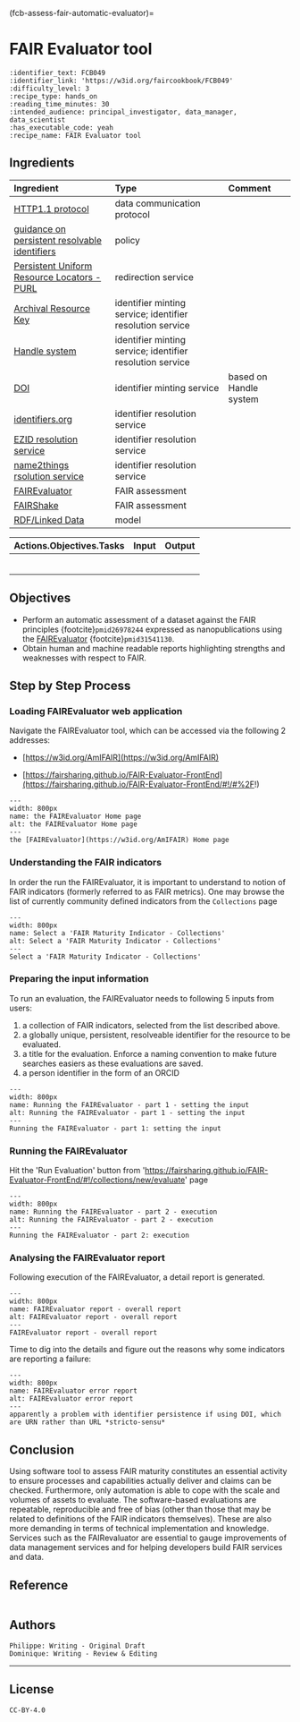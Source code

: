 (fcb-assess-fair-automatic-evaluator)=
# FAIR Evaluator tool


````{panels_fairplus}
:identifier_text: FCB049
:identifier_link: 'https://w3id.org/faircookbook/FCB049'
:difficulty_level: 3
:recipe_type: hands_on
:reading_time_minutes: 30
:intended_audience: principal_investigator, data_manager, data_scientist  
:has_executable_code: yeah
:recipe_name: FAIR Evaluator tool
```` 


## Ingredients
	
| Ingredient | Type| Comment|
|:-----| :----|:-----|
|[HTTP1.1 protocol](https://tools.ietf.org/html/rfc2616)| data communication protocol | |
|[guidance on persistent resolvable identifiers](https://www.gov.uk/government/publications/open-standards-for-government/persistent-resolvable-identifiers)| policy| |
|[Persistent Uniform Resource Locators - PURL](https://archive.org/services/purl/)|redirection service| |
|[Archival Resource Key](https://n2t.net/e/ark_ids.html)| identifier minting service; identifier resolution service| |
|[Handle system](http://www.rfc-editor.org/rfc/rfc3650.txt)|identifier minting service; identifier resolution service| |
|[DOI](https://doi.org/)| identifier minting service| based on Handle system |
|[identifiers.org](https://identifiers.org/)|identifier resolution service||
|[EZID resolution service](https://ezid.cdlib.org/)|identifier resolution service||
|[name2things rsolution service](http://n2t.net/)|identifier resolution service||
|[FAIREvaluator](https://W3id.org/AmIFAIR)|FAIR assessment||
|[FAIRShake](https://fairshake.cloud/)| FAIR assessment||
|[RDF/Linked Data](https://www.w3.org/standards/semanticweb/data)| model | |



| Actions.Objectives.Tasks  | Input | Output  |
| :------------- | :------------- | :------------- |
| <!-- TODO add a link to corresponding document -->  | <!-- TODO add a link to corresponding document --> | <!-- TODO add a link to corresponding document --> |
| <!-- TODO add a link to corresponding document -->  | <!-- TODO add a link to corresponding document --> | <!-- TODO add a link to corresponding document --> |
| <!-- TODO add a link to corresponding document -->  | <!-- TODO add a link to corresponding document --> | <!-- TODO add a link to corresponding document --> |
| <!-- TODO add a link to corresponding document -->  | <!-- TODO add a link to corresponding document --> | <!-- TODO add a link to corresponding document --> |
| <!-- TODO add a link to corresponding document -->  | <!-- TODO add a link to corresponding document --> | <!-- TODO add a link to corresponding document --> |
| <!-- TODO add a link to corresponding document -->  | <!-- TODO add a link to corresponding document --> | <!-- TODO add a link to corresponding document --> |

        

## Objectives

- Perform an automatic assessment of a dataset against the FAIR principles {footcite}`pmid26978244` expressed as nanopublications using the [FAIREvaluator](https://w3id.org/AmIFAIR) {footcite}`pmid31541130`.
- Obtain human and machine readable reports highlighting strengths and weaknesses with respect to FAIR.

## Step by Step Process

### Loading FAIREvaluator web application 
     
Navigate the FAIREvaluator tool, which can be accessed via the following 2 addresses:

- [https://w3id.org/AmIFAIR](https://w3id.org/AmIFAIR)

- [https://fairsharing.github.io/FAIR-Evaluator-FrontEnd](https://fairsharing.github.io/FAIR-Evaluator-FrontEnd/#!/#%2F!)


<!-- ![the FAIREvaluator Home page](./assets/fair-eval-img1.png) -->

```{figure} ./assets/fair-eval-img1.png
---
width: 800px
name: the FAIREvaluator Home page
alt: the FAIREvaluator Home page
---
the [FAIREvaluator](https://w3id.org/AmIFAIR) Home page
```



### Understanding the FAIR indicators

In order the run the FAIREvaluator, it is important to understand to notion of FAIR indicators (formerly referred to as FAIR metrics).
One may browse the list of currently community defined indicators from the `Collections` page 

<!-- ![Select a 'FAIR Maturity Indicator - Collections'](./assets/fair-eval-img2.png)  -->

```{figure} ./assets/fair-eval-img2.png
---
width: 800px
name: Select a 'FAIR Maturity Indicator - Collections'
alt: Select a 'FAIR Maturity Indicator - Collections'
---
Select a 'FAIR Maturity Indicator - Collections'
```    

### Preparing the input information

To run an evaluation, the FAIREvaluator needs to following 5 inputs from users:

1. a collection of FAIR indicators, selected from the list described above.
2. a globally unique, persistent, resolveable identifier for the resource to be evaluated.
3. a title for the evaluation. Enforce a naming convention to make future searches easiers as these evaluations are saved.
4. a person identifier in the form of an ORCID

<!-- ![Running the FAIREvaluator - part 1: setting the input](./assets/fair-eval-img4.png) -->

```{figure} ./assets/fair-eval-img4.png
---
width: 800px
name: Running the FAIREvaluator - part 1 - setting the input
alt: Running the FAIREvaluator - part 1 - setting the input
---
Running the FAIREvaluator - part 1: setting the input
```

### Running the FAIREvaluator

Hit the 'Run Evaluation' button from 'https://fairsharing.github.io/FAIR-Evaluator-FrontEnd/#!/collections/new/evaluate' page


<!-- ![Running the FAIREvaluator - part 2: execution ](./assets/fair-eval-img5.png) -->

```{figure} ./assets/fair-eval-img5.png
---
width: 800px
name: Running the FAIREvaluator - part 2 - execution
alt: Running the FAIREvaluator - part 2 - execution
---
Running the FAIREvaluator - part 2: execution
```

     
### Analysing the FAIREvaluator report

Following execution of the FAIREvaluator, a detail report is generated.

<!-- ![FAIREvaluator report - overall report ](./assets/fair-eval-img6.png) -->

```{figure} ./assets/fair-eval-img6.png
---
width: 800px
name: FAIREvaluator report - overall report
alt: FAIREvaluator report - overall report
---
FAIREvaluator report - overall report
```

Time to dig into the details and figure out the reasons why some indicators are reporting a failure:

<!-- ![apparently a problem with identifier persistence if using DOI, which are URN rather than URL *stricto-sensu*](./assets/fair-eval-img7.png) -->

```{figure} ./assets/fair-eval-img7.png
---
width: 800px
name: FAIREvaluator error report 
alt: FAIREvaluator error report
---
apparently a problem with identifier persistence if using DOI, which are URN rather than URL *stricto-sensu*
```

## Conclusion

Using software tool to assess FAIR maturity constitutes an essential activity to ensure processes and capabilities actually deliver and claims can be checked.
Furthermore, only automation is able to cope with the scale and volumes of assets to evaluate.
The software-based evaluations are repeatable, reproducible and free of bias (other than those that may be related to definitions of the FAIR indicators themselves).
These are also more demanding in terms of technical implementation and knowledge.
Services such as the FAIRevaluator are essential to gauge improvements of data management services and for helping developers build FAIR services and data.






## Reference

```{footbibliography}
```

<!-- Wilkinson, M.D., Dumontier, M., Sansone, S. et al. Evaluating FAIR maturity through a scalable, automated, community-governed framework. Sci Data 6, 174 (2019). [doi:10.1038/s41597-019-0184-5](https://doi.org/10.1038/s41597-019-0184-5)

Clarke et al. FAIRshake: Toolkit to Evaluate the FAIRness of Research Digital Resources, Cell Systems (2019),[doi:10.1016/j.cels.2019.09.011](https://doi.org/10.1016/j.cels.2019.09.011)
 -->


## Authors

````{authors_fairplus}
Philippe: Writing - Original Draft
Dominique: Writing - Review & Editing
````


---

## License

````{license_fairplus}
CC-BY-4.0
````
